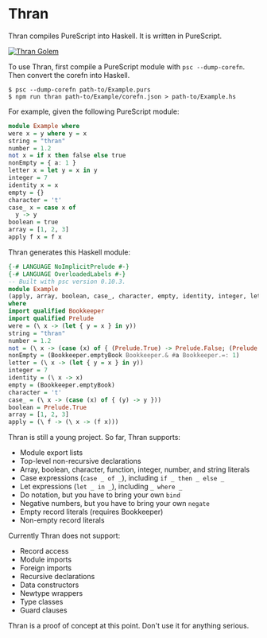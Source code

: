# Thran

Thran compiles PureScript into Haskell.
It is written in PureScript.

[![Thran Golem](https://i.imgur.com/iwbcQjm.jpg)](http://gatherer.wizards.com/Pages/Card/Details.aspx?multiverseid=423539)

To use Thran, first compile a PureScript module with `psc --dump-corefn`.
Then convert the corefn into Haskell.

``` shell
$ psc --dump-corefn path-to/Example.purs
$ npm run thran path-to/Example/corefn.json > path-to/Example.hs
```

For example, given the following PureScript module:

``` purescript
module Example where
were x = y where y = x
string = "thran"
number = 1.2
not x = if x then false else true
nonEmpty = { a: 1 }
letter x = let y = x in y
integer = 7
identity x = x
empty = {}
character = 't'
case_ x = case x of
  y -> y
boolean = true
array = [1, 2, 3]
apply f x = f x
```

Thran generates this Haskell module:

``` haskell
{-# LANGUAGE NoImplicitPrelude #-}
{-# LANGUAGE OverloadedLabels #-}
-- Built with psc version 0.10.3.
module Example
(apply, array, boolean, case_, character, empty, identity, integer, letter, nonEmpty, not, number, string, were)
where
import qualified Bookkeeper
import qualified Prelude
were = (\ x -> (let { y = x } in y))
string = "thran"
number = 1.2
not = (\ x -> (case (x) of { (Prelude.True) -> Prelude.False; (Prelude.False) -> Prelude.True }))
nonEmpty = (Bookkeeper.emptyBook Bookkeeper.& #a Bookkeeper.=: 1)
letter = (\ x -> (let { y = x } in y))
integer = 7
identity = (\ x -> x)
empty = (Bookkeeper.emptyBook)
character = 't'
case_ = (\ x -> (case (x) of { (y) -> y }))
boolean = Prelude.True
array = [1, 2, 3]
apply = (\ f -> (\ x -> (f x)))
```

Thran is still a young project.
So far, Thran supports:

- Module export lists
- Top-level non-recursive declarations
- Array, boolean, character, function, integer, number, and string literals
- Case expressions (`case _ of _`), including `if _ then _ else _`
- Let expressions (`let _ in _`), including `_ where _`
- Do notation, but you have to bring your own `bind`
- Negative numbers, but you have to bring your own `negate`
- Empty record literals (requires Bookkeeper)
- Non-empty record literals

Currently Thran does not support:

- Record access
- Module imports
- Foreign imports
- Recursive declarations
- Data constructors
- Newtype wrappers
- Type classes
- Guard clauses

Thran is a proof of concept at this point.
Don't use it for anything serious.
